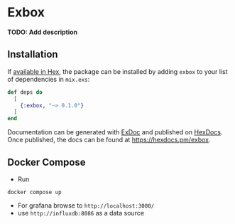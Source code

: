# Exbox

**TODO: Add description**

## Installation

If [available in Hex](https://hex.pm/docs/publish), the package can be installed
by adding `exbox` to your list of dependencies in `mix.exs`:

```elixir
def deps do
  [
    {:exbox, "~> 0.1.0"}
  ]
end
```

Documentation can be generated with [ExDoc](https://github.com/elixir-lang/ex_doc)
and published on [HexDocs](https://hexdocs.pm). Once published, the docs can
be found at <https://hexdocs.pm/exbox>.

## Docker Compose
- Run
```
docker compose up
```
- For grafana browse to `http://localhost:3000/`
- use `http://influxdb:8086` as a data source
